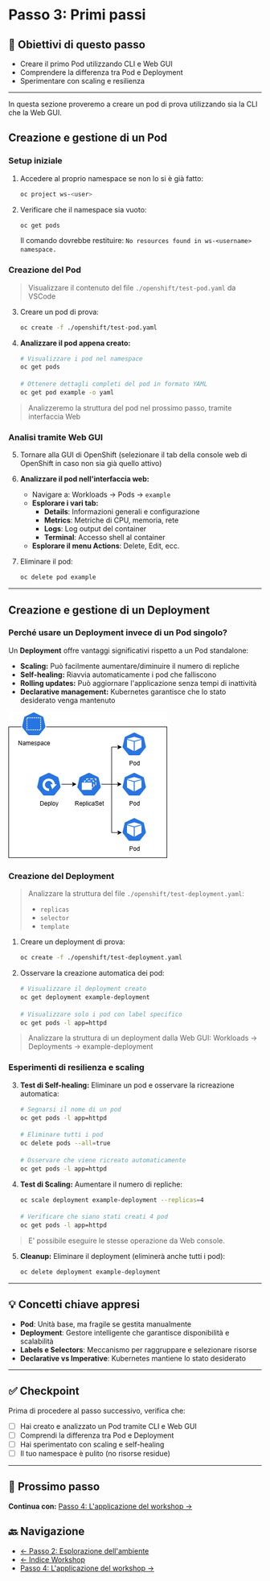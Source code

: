 # Passo 3: Primi passi

## 🎯 Obiettivi di questo passo

- Creare il primo Pod utilizzando CLI e Web GUI
- Comprendere la differenza tra Pod e Deployment
- Sperimentare con scaling e resilienza

---

In questa sezione proveremo a creare un pod di prova utilizzando sia la CLI che la Web GUI.

## Creazione e gestione di un Pod

### Setup iniziale

1. Accedere al proprio namespace se non lo si è già fatto: 
   ```bash
   oc project ws-<user>
   ```
2. Verificare che il namespace sia vuoto:
   ```bash
   oc get pods
   ```
   Il comando dovrebbe restituire: `No resources found in ws-<username> namespace.`

### Creazione del Pod

> Visualizzare il contenuto del file `./openshift/test-pod.yaml` da VSCode

3. Creare un pod di prova:
   ```bash
   oc create -f ./openshift/test-pod.yaml
   ```

4. **Analizzare il pod appena creato:**
   ```bash
   # Visualizzare i pod nel namespace
   oc get pods
   
   # Ottenere dettagli completi del pod in formato YAML
   oc get pod example -o yaml
   ```

> Analizzeremo la struttura del pod nel prossimo passo, tramite interfaccia Web

### Analisi tramite Web GUI
5. Tornare alla GUI di OpenShift (selezionare il tab della console web di OpenShift in caso non sia già quello attivo)

6. **Analizzare il pod nell'interfaccia web:** 
   - Navigare a: Workloads → Pods → `example`
   - **Esplorare i vari tab:**
     - **Details**: Informazioni generali e configurazione
     - **Metrics**: Metriche di CPU, memoria, rete
     - **Logs**: Log output del container
     - **Terminal**: Accesso shell al container
   - **Esplorare il menu Actions**: Delete, Edit, ecc.

7. Eliminare il pod:
   ```bash
   oc delete pod example
   ```

---

## Creazione e gestione di un Deployment

### Perché usare un Deployment invece di un Pod singolo?

Un **Deployment** offre vantaggi significativi rispetto a un Pod standalone:

- **Scaling:** Può facilmente aumentare/diminuire il numero di repliche
- **Self-healing:** Riavvia automaticamente i pod che falliscono
- **Rolling updates:** Può aggiornare l'applicazione senza tempi di inattività
- **Declarative management:** Kubernetes garantisce che lo stato desiderato venga mantenuto

![deployment](../imgs/deploy.png)

### Creazione del Deployment

> Analizzare la struttura del file `./openshift/test-deployment.yaml`:
> - `replicas`
> - `selector`
> - `template`

1. Creare un deployment di prova:
   ```bash
   oc create -f ./openshift/test-deployment.yaml
   ```

2. Osservare la creazione automatica dei pod:
   ```bash
   # Visualizzare il deployment creato
   oc get deployment example-deployment
   
   # Visualizzare solo i pod con label specifico
   oc get pods -l app=httpd
   ```

> Analizzare la struttura di un deployment dalla Web GUI: Workloads -> Deployments -> example-deployment

### Esperimenti di resilienza e scaling

3. **Test di Self-healing:** Eliminare un pod e osservare la ricreazione automatica:
   ```bash
   # Segnarsi il nome di un pod
   oc get pods -l app=httpd
   
   # Eliminare tutti i pod
   oc delete pods --all=true
   
   # Osservare che viene ricreato automaticamente
   oc get pods -l app=httpd
   ```

4. **Test di Scaling:** Aumentare il numero di repliche:
   ```bash
   oc scale deployment example-deployment --replicas=4
   
   # Verificare che siano stati creati 4 pod
   oc get pods -l app=httpd
   ```


> E' possibile eseguire le stesse operazione da Web console.


5. **Cleanup:** Eliminare il deployment (eliminerà anche tutti i pod):
   ```bash
   oc delete deployment example-deployment
   ```

---

## 💡 Concetti chiave appresi

- **Pod**: Unità base, ma fragile se gestita manualmente
- **Deployment**: Gestore intelligente che garantisce disponibilità e scalabilità
- **Labels e Selectors**: Meccanismo per raggruppare e selezionare risorse
- **Declarative vs Imperative**: Kubernetes mantiene lo stato desiderato

---

## ✅ Checkpoint

Prima di procedere al passo successivo, verifica che:

- [ ] Hai creato e analizzato un Pod tramite CLI e Web GUI
- [ ] Comprendi la differenza tra Pod e Deployment
- [ ] Hai sperimentato con scaling e self-healing
- [ ] Il tuo namespace è pulito (no risorse residue)

---

## 🚀 Prossimo passo

**Continua con:** [Passo 4: L'applicazione del workshop →](./passo-4-applicazione.md)

## 🔙 Navigazione

- [← Passo 2: Esplorazione dell'ambiente](./passo-2-esplorazione.md)
- [← Indice Workshop](./README.md)
- [Passo 4: L'applicazione del workshop →](./passo-4-applicazione.md)